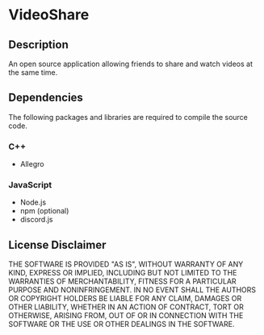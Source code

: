 # VideoShare
## Description
An open source application allowing friends to share and watch videos at the same time.
## Dependencies
The following packages and libraries are required to compile the source code.
### C++
- Allegro
### JavaScript
- Node.js
- npm (optional)
- discord.js

## License Disclaimer
THE SOFTWARE IS PROVIDED "AS IS", WITHOUT WARRANTY OF ANY KIND, EXPRESS OR
IMPLIED, INCLUDING BUT NOT LIMITED TO THE WARRANTIES OF MERCHANTABILITY,
FITNESS FOR A PARTICULAR PURPOSE AND NONINFRINGEMENT. IN NO EVENT SHALL THE
AUTHORS OR COPYRIGHT HOLDERS BE LIABLE FOR ANY CLAIM, DAMAGES OR OTHER
LIABILITY, WHETHER IN AN ACTION OF CONTRACT, TORT OR OTHERWISE, ARISING FROM,
OUT OF OR IN CONNECTION WITH THE SOFTWARE OR THE USE OR OTHER DEALINGS IN THE
SOFTWARE.
